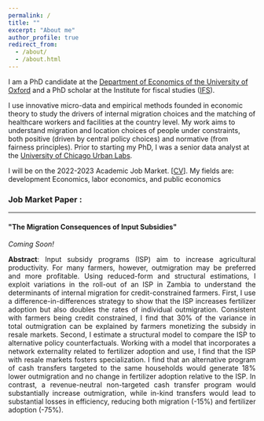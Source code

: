 ```yaml
---
permalink: /
title: ""
excerpt: "About me"
author_profile: true
redirect_from: 
  - /about/
  - /about.html
---
```





I am a PhD candidate at the [Department of Economics of the University of Oxford](https://www.economics.ox.ac.uk/) and a PhD scholar at the Institute for fiscal studies ([IFS](https://ifs.org.uk/)).  
  
I use innovative micro-data and empirical methods founded in economic theory to study the drivers of internal migration choices and the matching of healthcare workers and facilities at the country level. My work aims to understand migration and location choices of people under constraints, both positive (driven by central policy choices) and normative (from fairness principles). Prior to starting my PhD, I was a senior data analyst at the [University of Chicago Urban Labs](https://urbanlabs.uchicago.edu/).  
  
 I will be on the 2022-2023 Academic Job Market. [[CV](http://bzdiop.github.io/files/AboutMe/CV.pdf)]. My fields are: development Economics, labor economics, and public economics  


### Job Market Paper : 
---

#### "The Migration Consequences of Input Subsidies" 
_Coming Soon!_

<p style='text-align: justify;'>  <b> Abstract</b>:   Input subsidy programs (ISP) aim to increase agricultural productivity. For many farmers, however, outmigration may be preferred and more profitable. Using reduced-form and structural estimations, I exploit variations in the roll-out of an ISP in Zambia to understand the determinants of internal migration for credit-constrained farmers. First, I use a difference-in-differences strategy to show that the ISP increases fertilizer adoption but also doubles the rates of individual outmigration. Consistent with farmers being credit constrained, I find that 30% of the variance in total outmigration can be explained by farmers monetizing the subsidy in resale markets. Second, I estimate a structural model to compare the ISP to alternative policy counterfactuals. Working with a model that incorporates a network externality related to fertilizer adoption and use, I find that the ISP with resale markets fosters specialization. I find that an alternative program of cash transfers targeted to the same households would generate 18% lower outmigration and no change in fertilizer adoption relative to the ISP. In contrast, a revenue-neutral non-targeted cash transfer program would substantially increase outmigration, while in-kind transfers would lead to substantial losses in efficiency, reducing both migration (-15%) and fertilizer adoption (-75%).</p>
